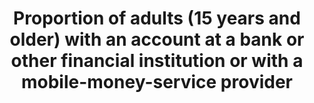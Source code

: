 ---
title: >-
  Proportion  of  adults  (15  years  and  older)  with  an  account  at  a  bank  or  other  financial  institution  or  with  a  mobile-money-service  provider
permalink: /8-10-2/
sdg_goal: 8
layout: indicator
indicator: 8.10.2
indicator_variable: prop_hhs_w_account
graph: longitudinal
graph_type_description: line
graph_status_notes: graphed
variable_description: null
variable_notes: null
un_designated_tier: '1'
un_custodial_agency: 'World  Bank  (Partnering  Agencies:  UNCDF)'
target_id: '8.1'
has_metadata: true
rationale_interpretation: >-
  Access  to  formal  financial  services  such  as  savings,  insurance,  payments,  credit  and  remittances  is  essential  to  the  ability  of  peopleregardless  of  income  level,  gender,  age,  education  or  where  they  liveto  manage  their  lives,  build  their  futures,  and  grow  their  businesses.  Having  access  to  an  account  is  an  important  starting  point  for  people  to  access  a  range  of  financial  services.
goal_meta_link: 'http://unstats.un.org/sdgs/files/metadata-compilation/Metadata-Goal-8.pdf'
goal_meta_link_page: 51
indicator_name: >-
  Proportion  of  adults  (15  years  and  older)  with  an  account  at  a  bank  or  other  financial  institution  or  with  a  mobile-money-service  provider
target: >-
  Strengthen  the  capacity  of  domestic  financial  institutions  to  encourage  and  expand  access  to  banking,  insurance  and  financial  services  for  all.
indicator_definition: >-
  Definition  This  indicator  denotes  the  percentage  of  respondents  who  report  having  an  account  (by  themselves  or  together  with  someone  else)  at  a  bank  or  another  type  of  financial  institution;  having  a  debit  card  in  their  own  name;  receiving  wages,  government  transfers,  or  payments  for  agricultural  products  into  an  account  or  through  a  mobile  phone  at  a  financial  institution  in  the  past  12  months;  paying  utility  bills  or  school  fees  from  an  account  at  a  financial  institution  in  the  past  12  months;  receiving  wages  or  government  transfers  into  a  card  in  the  past  12  months;  or  personally  using  a  mobile  phone  to  pay  bills  or  to  send  or  receive  money  through  a  GSM  Association  (GSMA)  Mobile  Money  for  the  Unbanked  (MMU)  service  in  the  past  12  months  (%  age  15+)  Concepts  Account  (%  age  15+):  The  percentage  of  respondents  who  report  having  an  account  (by  themselves  or  together  with  someone  else)  at  a  bank  or  another  type  of  financial  institution  (see  definition  for  "account  at  a  financial  institution")  or  personally  using  a  mobile  money  service  in  the  past  12  months  (see  definition  for  "mobile  money  account").
actual_indicator_available: >-
  Proportion  of  households  with  interest  earning  assets  at  financial  institutions
actual_indicator_available_description: >-
  Proportion  of  households  with  a  checking  account,  savings  account,  money  market  account,  or  certificate  of  deposit
comments_and_limitations: >-
  This  statistic  does  not  include  regular  (non-interest  earning)  checking  accounts,  which  is  a  common  type  of  bank  account  in  the  United  States
periodicity: 'Annual,  missing  some  years'
time_period: Annual
unit_of_measure: Proportion
disaggregation_geography: National  and  by  4  U.S.  regions
date_of_national_source_publication: July  2013
date_metadata_updated: January  2017
source_agency_staff_name: Jonathan  Eggleston
source_agency_staff_email: jonathan.s.eggleston@census.gov
source_agency_survey_dataset: 'U.S.  Census  Bureau,  Survey  of  Income  and  Program  Participation'
disaggregation_categories: >-
  Available  by  househoulder  race  and  Hispanic  origin,  householder  age,  householder  education,  type  of  household,  householder  labor  force  activity,  monthly  household  income,  household  net  worth,  and  tenure
source_title: null
source_url: >-
  Web  source:  Detailed  Tables  on  Wealth  and  Asset  Ownership  https://www.census.gov/people/wealth/data/dtables.html
source_notes: null
international_and_national_references: NA
published: true
us_method_of_computation: Weighted  sample  mean  from  the  Survey  of  Income  and  Program  Participation
graph_title: >-
  Proportion  of  U.S.  households  with  a  checking  account,  savings  account,  money  market  account,  or  certificate  of  deposit
scheduled_update_by_national_source: Spring  2018  (for  2014  values)  

---